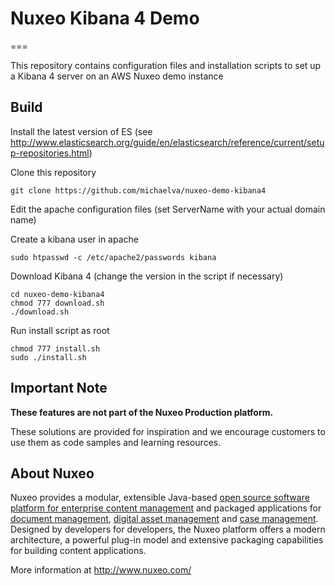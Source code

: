 # Nuxeo Kibana 4 Demo
===

This repository contains configuration files and installation scripts to set up a Kibana 4 server on an AWS Nuxeo demo instance

## Build

Install the latest version of ES (see http://www.elasticsearch.org/guide/en/elasticsearch/reference/current/setup-repositories.html)

Clone this repository 

```
git clone https://github.com/michaelva/nuxeo-demo-kibana4
```

Edit the apache configuration files (set ServerName with your actual domain name)

Create a kibana user in apache

```
sudo htpasswd -c /etc/apache2/passwords kibana
```

Download Kibana 4 (change the version in the script if necessary)

```
cd nuxeo-demo-kibana4
chmod 777 download.sh
./download.sh
```

Run install script as root

```
chmod 777 install.sh
sudo ./install.sh
```


## Important Note

**These features are not part of the Nuxeo Production platform.**

These solutions are provided for inspiration and we encourage customers to use them as code samples and learning resources.

## About Nuxeo

Nuxeo provides a modular, extensible Java-based [open source software platform for enterprise content management](http://www.nuxeo.com/en/products/ep) and packaged applications for [document management](http://www.nuxeo.com/en/products/document-management), [digital asset management](http://www.nuxeo.com/en/products/dam) and [case management](http://www.nuxeo.com/en/products/case-management). Designed by developers for developers, the Nuxeo platform offers a modern architecture, a powerful plug-in model and extensive packaging capabilities for building content applications.

More information at <http://www.nuxeo.com/>
